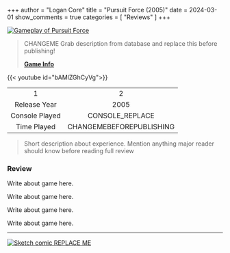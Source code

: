 +++
author = "Logan Core"
title = "Pursuit Force (2005)"
date = 2024-03-01
show_comments = true
categories = [
	"Reviews"
]
+++



[![Gameplay of Pursuit Force](/images/core_game_database/22813_gameplay.webp)](/images/core_game_database/22813_gameplay.webp)

> CHANGEME Grab description from database and replace this before publishing!
>
> **[Game Info](https://www.mobygames.com/game/22813/pursuit-force/)**

{{< youtube id="bAMlZGhCyVg">}}

|||
|:-:|:-:|
|1|2
| Release Year   | 2005
| Console Played     | CONSOLE_REPLACE
| Time Played     | CHANGEMEBEFOREPUBLISHING

> Short description about experience. Mention anything major reader should know before reading full review

### Review

Write about game here.

Write about game here.

Write about game here.

Write about game here.

---

[![Sketch comic REPLACE ME](/images/test_image.webp)](/images/test_image.webp)
